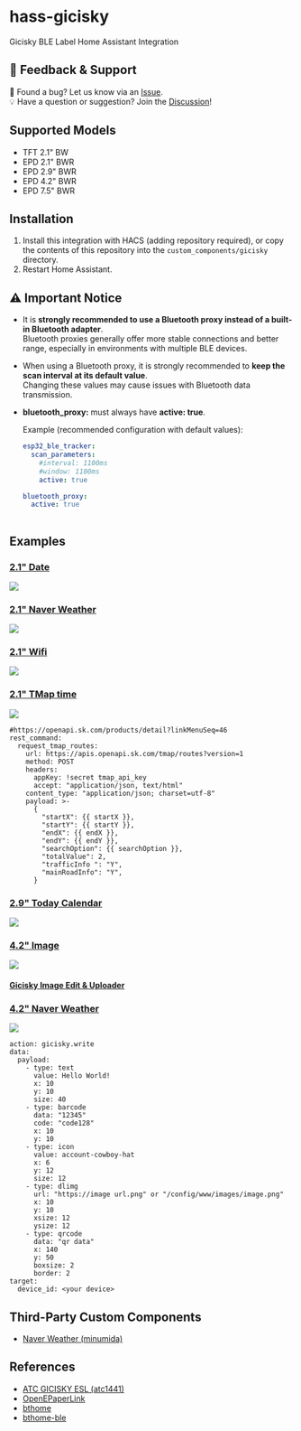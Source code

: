 # hass-gicisky
Gicisky BLE Label Home Assistant Integration

## 💬 Feedback & Support

🐞 Found a bug? Let us know via an [Issue](https://github.com/eigger/hass-gicisky/issues).  
💡 Have a question or suggestion? Join the [Discussion](https://github.com/eigger/hass-gicisky/discussions)!


## Supported Models
- TFT 2.1" BW
- EPD 2.1" BWR
- EPD 2.9" BWR
- EPD 4.2" BWR
- EPD 7.5" BWR

## Installation
1. Install this integration with HACS (adding repository required), or copy the contents of this
repository into the `custom_components/gicisky` directory.
2. Restart Home Assistant.

## ⚠️ Important Notice
- It is **strongly recommended to use a Bluetooth proxy instead of a built-in Bluetooth adapter**.  
  Bluetooth proxies generally offer more stable connections and better range, especially in environments with multiple BLE devices.
- When using a Bluetooth proxy, it is strongly recommended to **keep the scan interval at its default value**.  
  Changing these values may cause issues with Bluetooth data transmission.
- **bluetooth_proxy:** must always have **active: true**.
  
  Example (recommended configuration with default values):

  ```yaml
  esp32_ble_tracker:
    scan_parameters:
      #interval: 1100ms
      #window: 1100ms
      active: true
  
  bluetooth_proxy:
    active: true
   
## Examples
### [2.1" Date](https://github.com/eigger/hass-gicisky/blob/master/examples/2.1-date.yaml)
<img src=https://github.com/eigger/hass-gicisky/blob/master/examples/2.1-date.jpg>

### [2.1" Naver Weather](https://github.com/eigger/hass-gicisky/blob/master/examples/2.1-naver-weather.yaml)
<img src=https://github.com/eigger/hass-gicisky/blob/master/examples/2.1-naver-weather.jpg>

### [2.1" Wifi](https://github.com/eigger/hass-gicisky/blob/master/examples/2.1-wifi.yaml)
<img src=https://github.com/eigger/hass-gicisky/blob/master/examples/2.1-wifi.jpg>

### [2.1" TMap time](https://github.com/eigger/hass-gicisky/blob/master/examples/2.1-tmap-time.yaml)
<img src=https://github.com/eigger/hass-gicisky/blob/master/examples/2.1-tmap-time.jpg>

```
#https://openapi.sk.com/products/detail?linkMenuSeq=46
rest_command:
  request_tmap_routes:
    url: https://apis.openapi.sk.com/tmap/routes?version=1
    method: POST
    headers:
      appKey: !secret tmap_api_key
      accept: "application/json, text/html"
    content_type: "application/json; charset=utf-8"
    payload: >-
      {
        "startX": {{ startX }},
        "startY": {{ startY }},
        "endX": {{ endX }},
        "endY": {{ endY }},
        "searchOption": {{ searchOption }},
        "totalValue": 2,
        "trafficInfo ": "Y",
        "mainRoadInfo": "Y",
      }
```
### [2.9" Today Calendar](https://github.com/eigger/hass-gicisky/blob/master/examples/2.9-today-calendar.yaml)
<img src=https://github.com/eigger/hass-gicisky/blob/master/examples/2.9-today-calendar.jpg>

### [4.2" Image](https://github.com/eigger/hass-gicisky/blob/master/examples/4.2-image.yaml)
<img src=https://github.com/eigger/hass-gicisky/blob/master/examples/4.2-image.jpg>

  #### [Gicisky Image Edit & Uploader](https://eigger.github.io/Gicisky_Image_Uploader.html)

### [4.2" Naver Weather](https://github.com/eigger/hass-gicisky/blob/master/examples/4.2-naver-weather.yaml)
<img src=https://github.com/eigger/hass-gicisky/blob/master/examples/4.2-naver-weather.jpg>

```
action: gicisky.write
data:
  payload:
    - type: text
      value: Hello World!
      x: 10
      y: 10
      size: 40
    - type: barcode
      data: "12345"
      code: "code128"
      x: 10
      y: 10
    - type: icon
      value: account-cowboy-hat
      x: 6
      y: 12
      size: 12
    - type: dlimg
      url: "https://image url.png" or "/config/www/images/image.png"
      x: 10
      y: 10
      xsize: 12
      ysize: 12
    - type: qrcode
      data: "qr data"
      x: 140
      y: 50
      boxsize: 2
      border: 2
target:
  device_id: <your device>
```
## Third-Party Custom Components
- [Naver Weather (minumida)](https://github.com/miumida/naver_weather.git)
  
## References
- [ATC GICISKY ESL (atc1441)](https://github.com/atc1441/ATC_GICISKY_ESL.git)
- [OpenEPaperLink](https://github.com/OpenEPaperLink/Home_Assistant_Integration.git)
- [bthome](https://github.com/home-assistant/core/tree/dev/homeassistant/components/bthome)
- [bthome-ble](https://github.com/Bluetooth-Devices/bthome-ble.git)
